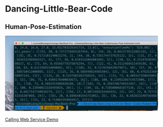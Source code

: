 # Dancing-Little-Bear-Code

## Human-Pose-Estimation
![](Human-Pose-Estimation/demo/demo.gif) <br>	
[Calling Web Service Demo](https://hzzone.github.io/Dancing-Little-Bear-Code/Human-Pose-Estimation/demo/demo.html)
